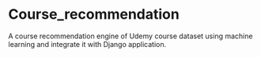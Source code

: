 # Course_recommendation
A course recommendation engine of Udemy course dataset using machine learning  and integrate it with Django application.
